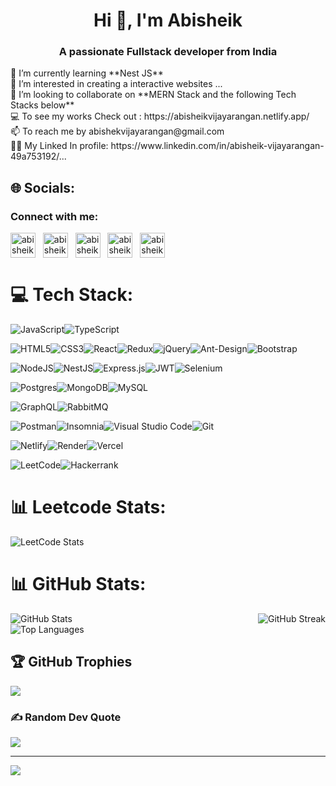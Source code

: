 <h1 align="center">Hi 👋, I'm Abisheik</h1>
<h3 align="center">A passionate Fullstack developer from India</h3>
🌱 I’m currently learning **Nest JS**<br>
👀 I’m interested in creating a interactive websites ...<br>
👯 I’m looking to collaborate on **MERN Stack and the following Tech Stacks below**<br>
💻 To see my works Check out : https://abisheikvijayarangan.netlify.app/<br>
📫 To reach me by abishekvijayarangan@gmail.com<br>
👨‍💻 My Linked In profile: https://www.linkedin.com/in/abisheik-vijayarangan-49a753192/...


## 🌐 Socials:
<h3 align="left">Connect with me:</h3>
<p align="left">
 <a href="https://www.leetcode.com/abisheik88" target="blank"><img align="center" src="https://raw.githubusercontent.com/rahuldkjain/github-profile-readme-generator/master/src/images/icons/Social/leet-code.svg" alt="abisheik88" height="40" width="40" /></a> &nbsp;
<a href="https://twitter.com/abisheiktime" target="blank"><img align="center" src="https://raw.githubusercontent.com/rahuldkjain/github-profile-readme-generator/master/src/images/icons/Social/twitter.svg" alt="abisheiktime" height="40" width="40" /></a> &nbsp;
<a href="https://linkedin.com/in/abisheik vijayarangan" target="blank"><img align="center" src="https://raw.githubusercontent.com/rahuldkjain/github-profile-readme-generator/master/src/images/icons/Social/linked-in-alt.svg" alt="abisheik vijayarangan" height="40" width="40" /></a> &nbsp;
 <a href="https://discord.gg/dFMkS44mSA" target="blank"><img align="center" src="https://raw.githubusercontent.com/rahuldkjain/github-profile-readme-generator/888aff31e1d26dd2a6acf6afebbc34970aeb0118/src/images/icons/Social/discord.svg" alt="abisheik88" height="40" width="40" /></a> &nbsp;
  <a href="https://instagram.com/abisheik_99" target="blank"><img align="center" src="https://raw.githubusercontent.com/rahuldkjain/github-profile-readme-generator/888aff31e1d26dd2a6acf6afebbc34970aeb0118/src/images/icons/Social/instagram.svg" alt="abisheik88" height="40" width="40" /></a>
</p>

# 💻 Tech Stack:
![JavaScript](https://img.shields.io/badge/javascript-%23323330.svg?style=for-the-badge&logo=javascript&logoColor=%23F7DF1E)![TypeScript](https://img.shields.io/badge/typescript-%23007ACC.svg?style=for-the-badge&logo=typescript&logoColor=white)

![HTML5](https://img.shields.io/badge/html5-%23E34F26.svg?style=for-the-badge&logo=html5&logoColor=white)![CSS3](https://img.shields.io/badge/css3-%231572B6.svg?style=for-the-badge&logo=css3&logoColor=white)![React](https://img.shields.io/badge/react-%2320232a.svg?style=for-the-badge&logo=react&logoColor=%2361DAFB)![Redux](https://img.shields.io/badge/Redux-764ABC?style=for-the-badge&logo=redux&logoColor=white)![jQuery](https://img.shields.io/badge/jquery-%230769AD.svg?style=for-the-badge&logo=jquery&logoColor=white)![Ant-Design](https://img.shields.io/badge/-AntDesign-%230170FE?style=for-the-badge&logo=ant-design&logoColor=white)![Bootstrap](https://img.shields.io/badge/bootstrap-%238511FA.svg?style=for-the-badge&logo=bootstrap&logoColor=white)

 ![NodeJS](https://img.shields.io/badge/node.js-6DA55F?style=for-the-badge&logo=node.js&logoColor=white)![NestJS](https://img.shields.io/badge/nestjs-%23E0234E.svg?style=for-the-badge&logo=nestjs&logoColor=white)![Express.js](https://img.shields.io/badge/express.js-%23404d59.svg?style=for-the-badge&logo=express&logoColor=%2361DAFB)![JWT](https://img.shields.io/badge/JWT-black?style=for-the-badge&logo=JSON%20web%20tokens)![Selenium](https://img.shields.io/badge/-selenium-%43B02A?style=for-the-badge&logo=selenium&logoColor=white)

 ![Postgres](https://img.shields.io/badge/postgres-%23316192.svg?style=for-the-badge&logo=postgresql&logoColor=white)![MongoDB](https://img.shields.io/badge/MongoDB-%234ea94b.svg?style=for-the-badge&logo=mongodb&logoColor=white)![MySQL](https://img.shields.io/badge/mysql-4479A1.svg?style=for-the-badge&logo=mysql&logoColor=white)

![GraphQL](https://img.shields.io/badge/-GraphQL-E10098?style=for-the-badge&logo=graphql&logoColor=white)![RabbitMQ](https://img.shields.io/badge/Rabbitmq-FF6600?style=for-the-badge&logo=rabbitmq&logoColor=white)

![Postman](https://img.shields.io/badge/Postman-FF6C37?style=for-the-badge&logo=postman&logoColor=white)![Insomnia](https://img.shields.io/badge/Insomnia-black?style=for-the-badge&logo=insomnia&logoColor=5849BE)![Visual Studio Code](https://img.shields.io/badge/Visual%20Studio%20Code-0078d7.svg?style=for-the-badge&logo=visual-studio-code&logoColor=white)![Git](https://img.shields.io/badge/git-%23F05033.svg?style=for-the-badge&logo=git&logoColor=white)

![Netlify](https://img.shields.io/badge/netlify-%23000000.svg?style=for-the-badge&logo=netlify&logoColor=#00C7B7)![Render](https://img.shields.io/badge/Render-%46E3B7.svg?style=for-the-badge&logo=render&logoColor=white)![Vercel](https://img.shields.io/badge/vercel-%23000000.svg?style=for-the-badge&logo=vercel&logoColor=white)

![LeetCode](https://img.shields.io/badge/LeetCode-000000?style=for-the-badge&logo=LeetCode&logoColor=#d16c06)![Hackerrank](https://img.shields.io/badge/-Hackerrank-2EC866?style=for-the-badge&logo=HackerRank&logoColor=white)

 # 📊 Leetcode Stats:
 ![LeetCode Stats](https://leetcode.card.workers.dev/abisheik88?theme=dark&font=source_code_pro&extension=null)

# 📊 GitHub Stats:
<div style="display: flex; justify-content: space-between;">
    <img src="https://github-readme-stats.vercel.app/api?username=abisheik88&theme=highcontrast&hide_border=true&include_all_commits=true&count_private=true" alt="GitHub Stats" />
    <img src="https://github-readme-streak-stats.herokuapp.com/?user=abisheik88&theme=highcontrast&hide_border=true" alt="GitHub Streak" />
</div>

<div style="display: flex; justify-content: space-between;">
    <img src="https://github-readme-stats.vercel.app/api/top-langs/?username=abisheik88&theme=highcontrast&hide_border=true&include_all_commits=true&count_private=true&layout=compact" alt="Top Languages" />
</div>


## 🏆 GitHub Trophies
![](https://github-profile-trophy.vercel.app/?username=abisheik88&theme=tokyonight&no-frame=false&no-bg=false&margin-w=4)

### ✍️ Random Dev Quote
![](https://quotes-github-readme.vercel.app/api?type=horizontal&theme=tokyonight)

---
[![](https://visitcount.itsvg.in/api?id=abisheik88&label=Profile%20Views&color=12&pretty=false)](https://visitcount.itsvg.in)
